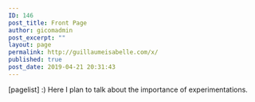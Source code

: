 ```yaml
---
ID: 146
post_title: Front Page
author: gicomadmin
post_excerpt: ""
layout: page
permalink: http://guillaumeisabelle.com/x/
published: true
post_date: 2019-04-21 20:31:43
---
```

<!-- wp:html -->
[pagelist]
:)
Here I plan to talk about the importance of experimentations.
<!-- /wp:html -->